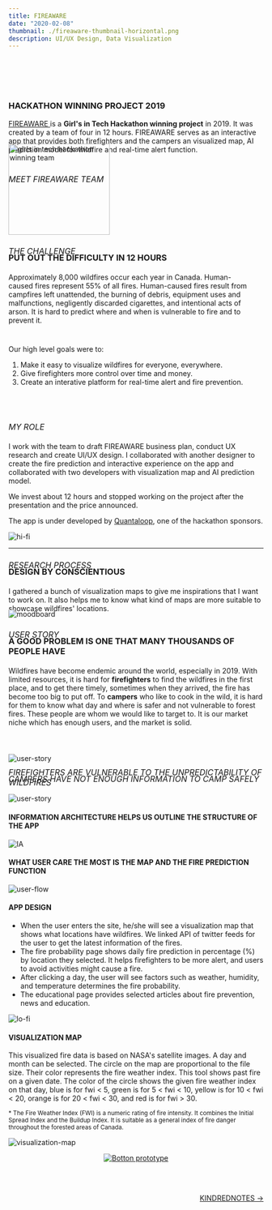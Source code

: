 ```yaml
---
title: FIREAWARE
date: "2020-02-08"
thumbnail: ./fireaware-thumbnail-horizontal.png
description: UI/UX Design, Data Visualization
---
```


<h3 style="margin-top:100px; text-transform:uppercase">
Hackathon Winning Project 2019
</h3>

<p style="margin-bottom:40px">
<a href="https://devpost.com/software/girls_in_tech_vancouver">FIREAWARE </a>is a <b>Girl's in Tech Hackathon winning project</b> in 2019. It was created by a team of four in 12 hours. FIREAWARE serves as an interactive app that provides both firefighters and the campers an visualized map, AI prediction model for wildfire and real-time alert function.

</p>

<h6 style="font-size:16px; margin-bottom:-80px; text-transform:uppercase">
Meet FIREAWARE team </h6>

<body>
      <img src="./fireaware-team.jpg" alt="girls in tech hackathon winning team" width="200"
         height="180">
</body>

<h6 style=" font-size: 16px; margin-bottom:-30px; text-transform:uppercase">
The Challenge </h6>

<h3 style="margin-bottom:20px; text-transform:uppercase">
Put out the difficulty in 12 Hours </h3>

<p style="margin-bottom:40px">
Approximately 8,000 wildfires occur each year in Canada. Human-caused fires represent 55% of all fires. Human-caused fires result from campfires left unattended, the burning of debris, equipment uses and malfunctions, negligently discarded cigarettes, and intentional acts of arson. It is hard to predict where and when is vulnerable to fire and to prevent it.

Our high level goals were to:

1. Make it easy to visualize wildfires for everyone, everywhere.
2. Give firefighters more control over time and money.
3. Create an interative platform for real-time alert and fire prevention.
   </p>
   </br>
   </br>

<h6 style="font-size: 16px; margin-bottom:20px; text-transform:uppercase">
My role 
</h6>

I work with the team to draft FIREAWARE business plan, conduct UX research and create UI/UX design. I collaborated with another designer to create the fire prediction and interactive experience on the app and collaborated with two developers with visualization map and AI prediction model.

We invest about 12 hours and stopped working on the project after the presentation and the price announced.

The app is under developed by <a href="https://quantaloop.com/"> Quantaloop</a>, one of the hackathon sponsors.

<div class="kg-card kg-image-card kg-width-full">

![hi-fi](./fireaware9.png)

</div>

---

<h6 style=" font-size: 16px; margin-bottom:-30px; text-transform:uppercase">
Research Process </h6>

<h3 style="margin-bottom:20px; text-transform:uppercase">
Design by conscientious </h3>

I gathered a bunch of visualization maps to give me inspirations that I want to work on. It also helps me to know what kind of maps are more suitable to showcase wildfires' locations.

<div style="margin-bottom:20px; margin-top:-20px" class="kg-card kg-image-card kg-width-full">

![moodboard](./fireaware1.png)

</div>

<h6 style=" font-size: 16px; margin-bottom:-30px; text-transform:uppercase">
User story </h6>

<h3 style="margin-bottom:20px; text-transform:uppercase">
A good problem is one that many thousands of people have </h3>

Wildfires have become endemic around the world, especially in 2019. With limited resources, it is hard for <b>firefighters</b> to find the wildfires in the first place, and to get there timely, sometimes when they arrived, the fire has become too big to put off. To <b>campers</b> who like to cook in the wild, it is hard for them to know what day and where is safer and not vulnerable to forest fires. These people are whom we would like to target to. It is our market niche which has enough users, and the market is solid.

<h6 style="font-size: 16px; margin-top: 80px; margin-bottom: -80px; text-transform:uppercase">
firefighters are vulnerable to the unpredictability of wildfires  
</h6>

<div class="margin-top:-20px; kg-card kg-image-card kg-width-full">

![user-story](./fireaware2.png)

</div>

<h6 style="font-size: 16px; margin-bottom:20px; text-transform:uppercase">
Campers have not enough information to camp safely 
</h6>

<div class="kg-card kg-image-card kg-width-full">

![user-story](./fireaware3.png)

</div>

#### INFORMATION ARCHITECTURE HELPS US OUTLINE THE STRUCTURE OF THE APP

<div class="kg-card kg-image-card kg-width-full">

![IA](./fireaware4.png)

</div>

#### WHAT USER CARE THE MOST IS THE MAP AND THE FIRE PREDICTION FUNCTION

<div class="kg-card kg-image-card kg-width-full">

![user-flow](./fireaware5.png)

</div>

#### APP DESIGN

- When the user enters the site, he/she will see a visualization map that shows what locations have wildfires. We linked API of twitter feeds for the user to get the latest information of the fires.
- The fire probability page shows daily fire prediction in percentage (%) by location they selected. It helps firefighters to be more alert, and users to avoid activities might cause a fire.
- After clicking a day, the user will see factors such as weather, humidity, and temperature determines the fire probability.
- The educational page provides selected articles about fire prevention, news and education.

<div class="kg-card kg-image-card kg-width-full">

![lo-fi](./fireaware6.png)

</div>

#### VISUALIZATION MAP

This visualized fire data is based on NASA's satellite images. A day and month can be selected. The circle on the map are proportional to the file size. Their color represents the fire weather index. This tool shows past fire on a given date. The color of the circle shows the given fire weather index on that day, blue is for fwi < 5, green is for 5 < fwi < 10, yellow is for 10 < fwi < 20, orange is for 20 < fwi < 30, and red is for fwi > 30.

<sub> \* The Fire Weather Index (FWI) is a numeric rating of fire intensity. It combines the Initial Spread Index and the Buildup Index. It is suitable as a general index of fire danger throughout the forested areas of Canada. </sub>

<div class="kg-card kg-image-card kg-width-full">

![visualization-map](./fireaware7.png)

</div>

<a href="https://invis.io/RKW1VR5YQX6" align="center" target="_blank">

![Botton prototype](./view-the-prototype.svg)

</a>

<br/><br/>

<div style=text-align-last:end>
  
<a href='/kindrednotes'>
       KINDREDNOTES &#8594; 
      </a>
</div>
